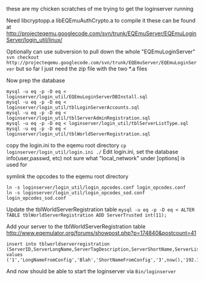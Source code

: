 these are my chicken scratches of me trying to get the loginserver running

Need libcryptopp.a  libEQEmuAuthCrypto.a to compile it
these can be found at
http://projecteqemu.googlecode.com/svn/trunk/EQEmuServer/EQEmuLoginServer/login_util/linux/

Optionally can use subversion to pull down the whole "EQEmuLoginServer"
`svn checkout http://projecteqemu.googlecode.com/svn/trunk/EQEmuServer/EQEmuLoginServer`
but so far I just need the zip file with the two *.a files

Now prep the database
~~~
mysql -u eq -p -D eq < loginserver/login_util/EQEmuLoginServerDBInstall.sql
mysql -u eq -p -D eq < loginserver/login_util/tblLoginServerAccounts.sql
mysql -u eq -p -D eq < loginserver/login_util/tblServerAdminRegistration.sql
mysql -u eq -p -D eq < loginserver/login_util/tblServerListType.sql
mysql -u eq -p -D eq < loginserver/login_util/tblWorldServerRegistration.sql
~~~

copy the login.ini to the eqemu root directory
`cp loginserver/login_util/login.ini ./`
Edit login.ini, set the database info(user,passwd, etc)
not sure what "local_network" under [options] is used for

symlink the opcodes to the eqemu root directory
~~~
ln -s loginserver/login_util/login_opcodes.conf login_opcodes.conf
ln -s loginserver/login_util/login_opcodes_sod.conf login_opcodes_sod.conf
~~~

Update the tblWorldServerRegistration table
`mysql -u eq -p -D eq < ALTER TABLE tblWorldServerRegistration ADD ServerTrusted int(11);`

Add your server to the tblWorldServerRegistration table
http://www.eqemulator.org/forums/showpost.php?p=174840&postcount=41
~~~
insert into tblworldserverregistration
(ServerID,ServerLongName,ServerTagDescription,ServerShortName,ServerListTypeID,ServerLastLoginDate,ServerLastIPAddr,ServerAdminID,Note)
values
('1','LongNameFromConfig','Blah','ShortNameFromConfig','3',now(),'192.168.1.105','1','');
~~~

And now should be able to start the loginserver via `Bin/loginserver`


